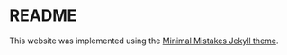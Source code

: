 # README

This website was implemented using the [Minimal Mistakes Jekyll theme](https://github.com/mmistakes/minimal-mistakes).
